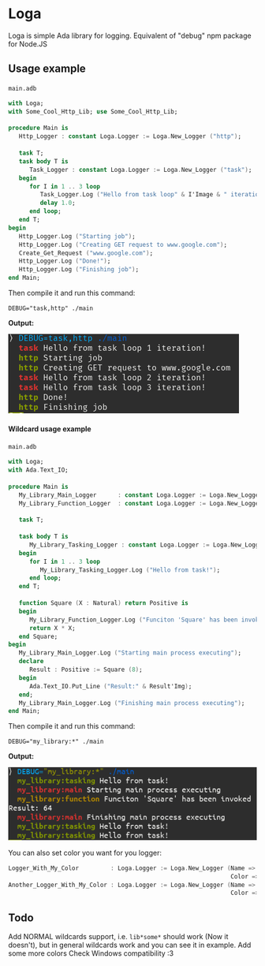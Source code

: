 # Loga
Loga is simple Ada library for logging. Equivalent of "debug" npm package for Node.JS

## Usage example
`main.adb`
```ada
with Loga;
with Some_Cool_Http_Lib; use Some_Cool_Http_Lib;

procedure Main is
   Http_Logger : constant Loga.Logger := Loga.New_Logger ("http");

   task T;
   task body T is
      Task_Logger : constant Loga.Logger := Loga.New_Logger ("task");
   begin
      for I in 1 .. 3 loop
         Task_Logger.Log ("Hello from task loop" & I'Image & " iteration!");
         delay 1.0;
      end loop;
   end T;
begin
   Http_Logger.Log ("Starting job");
   Http_Logger.Log ("Creating GET request to www.google.com");
   Create_Get_Request ("www.google.com");
   Http_Logger.Log ("Done!");
   Http_Logger.Log ("Finishing job");
end Main;
```

Then compile it and run this command:
```
DEBUG="task,http" ./main
```

<figcaption>

__Output:__

</figcaption>

![Image of output](https://github.com/mangl-auf/loga/blob/master/output.png?raw=true)

#### Wildcard usage example
`main.adb`
```ada
with Loga;
with Ada.Text_IO;

procedure Main is
   My_Library_Main_Logger      : constant Loga.Logger := Loga.New_Logger ("my_library:main");
   My_Library_Function_Logger  : constant Loga.Logger := Loga.New_Logger ("my_library:function");

   task T;

   task body T is
      My_Library_Tasking_Logger : constant Loga.Logger := Loga.New_Logger ("my_library:tasking");
   begin
      for I in 1 .. 3 loop
         My_Library_Tasking_Logger.Log ("Hello from task!");
      end loop;
   end T;

   function Square (X : Natural) return Positive is
   begin
      My_Library_Function_Logger.Log ("Funciton 'Square' has been invoked");
      return X * X;
   end Square;
begin
   My_Library_Main_Logger.Log ("Starting main process executing");
   declare
      Result : Positive := Square (8);
   begin
      Ada.Text_IO.Put_Line ("Result:" & Result'Img);
   end;
   My_Library_Main_Logger.Log ("Finishing main process executing");
end Main;
```

Then compile it and run this command:
```
DEBUG="my_library:*" ./main
```

<figcaption>

__Output:__

</figcaption>

![Image of wildcard usage example output](https://github.com/mangl-auf/loga/blob/master/wildcard-example-output.png?raw=true)

You can also set color you want for you logger:
```ada
Logger_With_My_Color         : Loga.Logger := Loga.New_Logger (Name => "logger1",
                                                               Color => Loga.Green);
Another_Logger_With_My_Color : Loga.Logger := Loga.New_Logger (Name => "logger2",
                                                               Color => Logger_With_My_Color.Get_Color);
```

## Todo
Add NORMAL wildcards support, i.e. `lib*some*` should work (Now it doesn't), but in general wildcards work and you can see it in example.
Add some more colors
Check Windows compatibility :3

